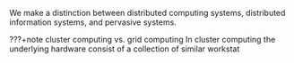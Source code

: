 We make a distinction between distributed computing systems, distributed information systems, and pervasive systems. 

???+note cluster computing vs. grid computing
    In cluster computing the underlying hardware consist of a collection of similar workstat